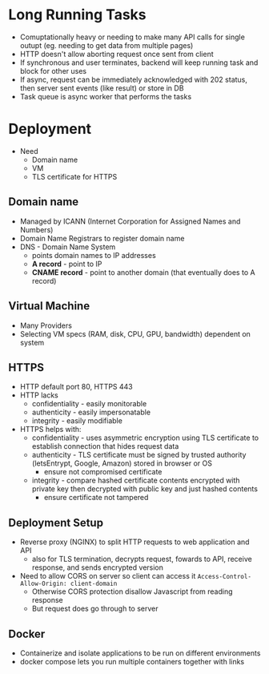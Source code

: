 # Long Running Tasks
- Comuptationally heavy or needing to make many API calls for single outupt (eg. needing to get data from multiple pages)
- HTTP doesn't allow aborting request once sent from client
- If synchronous and user terminates, backend will keep running task and block for other uses
- If async, request can be immediately acknowledged with 202 status, then server sent events (like result) or store in DB
- Task queue is async worker that performs the tasks
# Deployment
- Need
	- Domain name
	- VM
	- TLS certificate for HTTPS
## Domain name
- Managed by ICANN (Internet Corporation for Assigned Names and Numbers)
- Domain Name Registrars to register domain name
- DNS - Domain Name System
	- points domain names to IP addresses
	- **A record** - point to IP
	- **CNAME record** - point to another domain (that eventually does to A record)
## Virtual Machine
- Many Providers
- Selecting VM specs (RAM, disk, CPU, GPU, bandwidth) dependent on system
## HTTPS
- HTTP default port 80, HTTPS 443
- HTTP lacks
	- confidentiality - easily monitorable
	- authenticity - easily impersonatable
	- integrity - easily modifiable
- HTTPS helps with:
	- confidentiality - uses asymmetric encryption using TLS certificate to establish connection that hides request data
	- authenticity - TLS certificate must be signed by trusted authority (letsEntrypt, Google, Amazon) stored in browser or OS
		- ensure not compromised certificate
	- integrity - compare hashed certificate contents encrypted with private key then decrypted with public key and just hashed contents
		- ensure certificate not tampered
## Deployment Setup
- Reverse proxy (NGINX) to split HTTP requests to web application and API
	- also for TLS termination, decrypts request, fowards to API, receive response, and sends encrypted version
- Need to allow CORS on server so client can access it `Access-Control-Allow-Origin: client-domain`
	- Otherwise CORS protection disallow Javascript from reading response
	- But request does go through to server
## Docker
- Containerize and isolate applications to be run on different environments
- docker compose lets you run multiple containers together with links